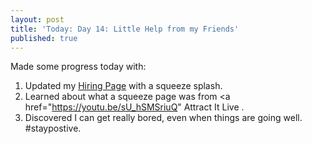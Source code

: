 ```yaml
---
layout: post
title: 'Today: Day 14: Little Help from my Friends'
published: true
---
```


Made some progress today with:
1. Updated my <a href="https://josephbalog.com/Portfolio">Hiring Page</a> with a squeeze splash.
2. Learned about what a squeeze page was from <a href="https://youtu.be/sU_hSMSriuQ" Attract It Live <a>.
3. Discovered I can get really bored, even when things are going well. #staypostive.
